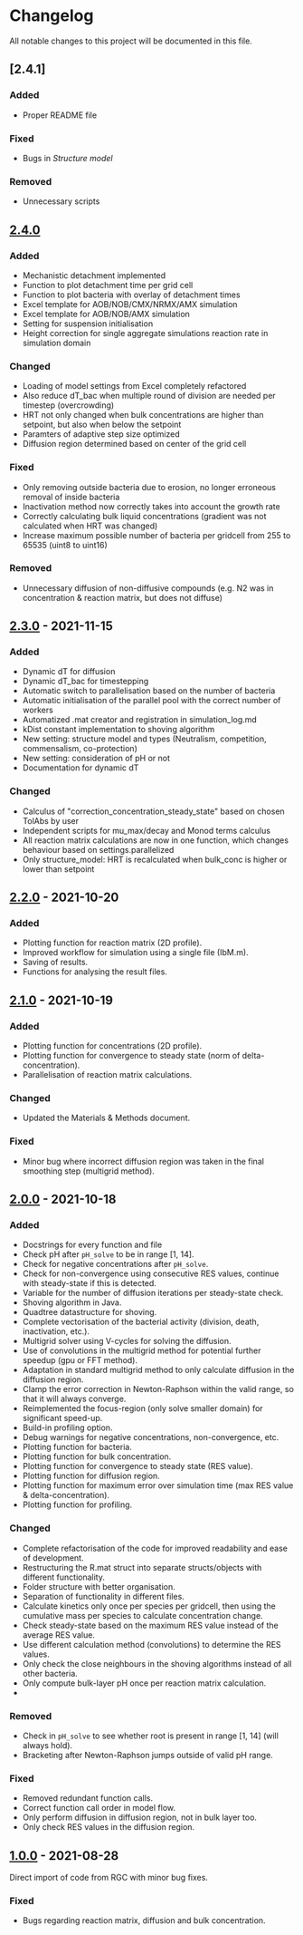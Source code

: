 # Changelog
All notable changes to this project will be documented in this file.

## [2.4.1]
### Added
- Proper README file
### Fixed
- Bugs in *Structure model*
### Removed
- Unnecessary scripts

## [2.4.0]
### Added
- Mechanistic detachment implemented
- Function to plot detachment time per grid cell
- Function to plot bacteria with overlay of detachment times
- Excel template for AOB/NOB/CMX/NRMX/AMX simulation
- Excel template for AOB/NOB/AMX simulation
- Setting for suspension initialisation
- Height correction for single aggregate simulations reaction rate in simulation domain
### Changed
- Loading of model settings from Excel completely refactored
- Also reduce dT_bac when multiple round of division are needed per timestep (overcrowding)
- HRT not only changed when bulk concentrations are higher than setpoint, but also when below the setpoint
- Paramters of adaptive step size optimized
- Diffusion region determined based on center of the grid cell
### Fixed
- Only removing outside bacteria due to erosion, no longer erroneous removal of inside bacteria
- Inactivation method now correctly takes into account the growth rate
- Correctly calculating bulk liquid concentrations (gradient was not calculated when HRT was changed)
- Increase maximum possible number of bacteria per gridcell from 255 to 65535 (uint8 to uint16)
### Removed
- Unnecessary diffusion of non-diffusive compounds (e.g. N2 was in concentration & reaction matrix, but does not diffuse)

## [2.3.0] - 2021-11-15
### Added
- Dynamic dT for diffusion
- Dynamic dT_bac for timestepping
- Automatic switch to parallelisation based on the number of bacteria
- Automatic initialisation of the parallel pool with the correct number of workers
- Automatized .mat creator and registration in simulation_log.md
- kDist constant implementation to shoving algorithm
- New setting: structure model and types (Neutralism, competition, commensalism, co-protection)
- New setting: consideration of pH or not
- Documentation for dynamic dT
### Changed
- Calculus of "correction_concentration_steady_state" based on chosen TolAbs by user
- Independent scripts for mu_max/decay and Monod terms calculus
- All reaction matrix calculations are now in one function, which changes behaviour based on settings.parallelized
- Only structure_model: HRT is recalculated when bulk_conc is higher or lower than setpoint


## [2.2.0] - 2021-10-20
### Added
- Plotting function for reaction matrix (2D profile).
- Improved workflow for simulation using a single file (IbM.m).
- Saving of results.
- Functions for analysing the result files.


## [2.1.0] - 2021-10-19
### Added
- Plotting function for concentrations (2D profile).
- Plotting function for convergence to steady state (norm of delta-concentration).
- Parallelisation of reaction matrix calculations.

### Changed
- Updated the Materials & Methods document.

### Fixed
- Minor bug where incorrect diffusion region was taken in the final smoothing step (multigrid method).


## [2.0.0] - 2021-10-18
### Added
- Docstrings for every function and file
- Check pH after `pH_solve` to be in range [1, 14].
- Check for negative concentrations after `pH_solve`.
- Check for non-convergence using consecutive RES values, continue with steady-state if this is detected.
- Variable for the number of diffusion iterations per steady-state check.
- Shoving algorithm in Java.
- Quadtree datastructure for shoving.
- Complete vectorisation of the bacterial activity (division, death, inactivation, etc.).
- Multigrid solver using V-cycles for solving the diffusion.
- Use of convolutions in the multigrid method for potential further speedup (gpu or FFT method).
- Adaptation in standard multigrid method to only calculate diffusion in the diffusion region.
- Clamp the error correction in Newton-Raphson within the valid range, so that it will always converge.
- Reimplemented the focus-region (only solve smaller domain) for significant speed-up.
- Build-in profiling option.
- Debug warnings for negative concentrations, non-convergence, etc.
- Plotting function for bacteria.
- Plotting function for bulk concentration.
- Plotting function for convergence to steady state (RES value).
- Plotting function for diffusion region.
- Plotting function for maximum error over simulation time (max RES value & delta-concentration).
- Plotting function for profiling.

### Changed
- Complete refactorisation of the code for improved readability and ease of development.
- Restructuring the R.mat struct into separate structs/objects with different functionality.
- Folder structure with better organisation.
- Separation of functionality in different files.
- Calculate kinetics only once per species per gridcell, then using the cumulative mass per species to calculate concentration change.
- Check steady-state based on the maximum RES value instead of the average RES value.
- Use different calculation method (convolutions) to determine the RES values.
- Only check the close neighbours in the shoving algorithms instead of all other bacteria.
- Only compute bulk-layer pH once per reaction matrix calculation.
- 
### Removed
- Check in `pH_solve` to see whether root is present in range [1, 14] (will always hold).
- Bracketing after Newton-Raphson jumps outside of valid pH range.

### Fixed
- Removed redundant function calls.
- Correct function call order in model flow.
- Only perform diffusion in diffusion region, not in bulk layer too.
- Only check RES values in the diffusion region. 


## [1.0.0] - 2021-08-28
Direct import of code from RGC with minor bug fixes.

### Fixed
- Bugs regarding reaction matrix, diffusion and bulk concentration.



[2.4.0]: https://github.com/Computational-Platform-IbM/IbM/compare/v2.3.0...v2.4.0
[2.3.0]: https://github.com/Computational-Platform-IbM/IbM/compare/v2.2.0...v2.3.0
[2.2.0]: https://github.com/Computational-Platform-IbM/IbM/compare/v2.1.0...v2.2.0
[2.1.0]: https://github.com/Computational-Platform-IbM/IbM/compare/v2.0.0...v2.1.0
[2.0.0]: https://github.com/Computational-Platform-IbM/IbM/releases/tag/v2.0.0
[1.0.0]: https://github.com/Computational-Platform-IbM/IbM/releases/tag/v1.0.0
